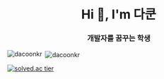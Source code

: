 <h1 align="center">Hi 👋, I'm 다쿤</h1>
<h3 align="center">개발자를 꿈꾸는 학생</h3>

<p><img align="left" src="https://github-readme-stats.vercel.app/api/top-langs?username=dacoonkr&show_icons=true&locale=en&layout=compact" alt="dacoonkr" /></p>
<p>&nbsp;<img align="center" src="https://github-readme-stats.vercel.app/api?username=dacoonkr&show_icons=true&locale=en" alt="dacoonkr" /></p>

[![solved.ac tier](http://mazassumnida.wtf/api/v2/generate_badge?boj=wjdgud0621)](https://solved.ac/wjdgud0621)
